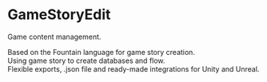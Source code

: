 # GameStoryEdit
Game content management.

Based on the Fountain language for game story creation. </br>
Using game story to create databases and flow. </br>
Flexible exports, .json file and ready-made integrations for Unity and Unreal. </br>
